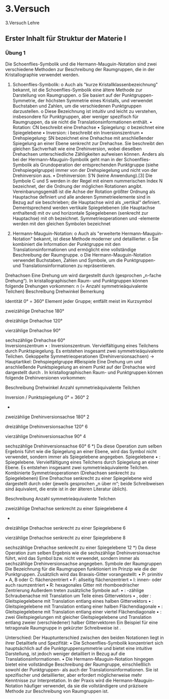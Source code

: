 # 3.Versuch
3.Versuch Lehre

## Erster Inhalt für Struktur der Materie I
### Übung 1


Die Schoenflies-Symbolik und die Hermann-Mauguin-Notation sind zwei verschiedene Methoden zur Beschreibung der Raumgruppen, die in der Kristallographie verwendet werden.
1.	Schoenflies-Symbolik:
o	Auch als "kurze Kristallklassenbezeichnung" bekannt, ist die Schoenflies-Symbolik eine ältere Methode zur Darstellung von Raumgruppen.
o	Sie basiert auf der Punktgruppen-Symmetrie, der höchsten Symmetrie eines Kristalls, und verwendet Buchstaben und Zahlen, um die verschiedenen Punktgruppen darzustellen.
o	Diese Bezeichnung ist intuitiv und leicht zu verstehen, insbesondere für Punktgruppen, aber weniger spezifisch für Raumgruppen, da sie nicht die Translationsinformationen enthält.
•	Rotation: CN beschreibt eine Drehachse
•	Spiegelung: σ bezeichnet eine Spiegelebene
•	Inversion: i beschreibt ein Inversionszentrum
•	Drehspiegelung: SN bezeichnet eine Drehachse mit anschließender Spiegelung an einer Ebene senkrecht zur Drehachse. Sie beschreibt den gleichen Sachverhalt wie eine Drehinversion, wobei dieselben Drehachsen unterschiedliche Zähligkeiten aufweisen können. Anders als bei der Hermann-Mauguin-Symbolik geht man in der Schoenflies-Symbolik als Grundoperation der entsprechenden Punktgruppe (siehe Drehspiegelgruppe) immer von der Drehspiegelung und nicht von der Drehinversion aus.
•	Drehinversion: S’N (keine Anwendung).[3]
Die Symbole C und S werden in der Regel mit einem nummerischen Index N bezeichnet, der die Ordnung der möglichen Rotationen angibt. 
Vereinbarungsgemäß ist die Achse der Rotation größter Ordnung als Hauptachse definiert und alle anderen Symmetrieelemente sind in Bezug auf sie beschrieben; die Hauptachse wird als „vertikal“ definiert. Dementsprechend werden vertikale Spiegelebenen (die Hauptachse enthaltend) mit σv und horizontale Spiegelebenen (senkrecht zur Hauptachse) mit σh bezeichnet. 
Symmetrieoperationen und -elemente werden mit den gleichen Symbolen bezeichnet

2.	Hermann-Mauguin-Notation:
o	Auch als "erweiterte Hermann-Mauguin-Notation" bekannt, ist diese Methode moderner und detaillierter.
o	Sie kombiniert die Information der Punktgruppe mit den Translationsinformationen und ermöglicht eine vollständige Beschreibung der Raumgruppe.
o	Die Hermann-Mauguin-Notation verwendet Buchstaben, Zahlen und Symbole, um die Punktgruppen- und Translationsinformationen zu repräsentieren.

Drehachsen
Eine Drehung um  wird dargestellt durch  (gesprochen „n-fache Drehung“).
In kristallographischen Raum- und Punktgruppen können folgende Drehungen vorkommen: 
n (= Anzahl
symmetrieäquivalente Teilchen) 	Beschreibung 	Drehwinkel 	Bemerkung 
 
Identität 	0° = 360° 	Element jeder Gruppe;
entfällt meist im Kurzsymbol 
 
zweizählige
Drehachse 	180° 	
 
dreizählige
Drehachse 	120° 	
 
vierzählige
Drehachse 	90° 	
 
sechszählige
Drehachse 	60° 	
Inversionszentrum
•	 : Inversionszentrum. Vervielfältigung eines Teilchens durch Punktspiegelung. Es entstehen insgesamt zwei symmetrieäquivalente Teilchen.
Gekoppelte Symmetrieoperationen (Drehinversionsachsen)
→ Hauptartikel: Drehspiegelgruppe #Beispiele
Eine Drehung um  und anschließende Punktspiegelung an einem Punkt auf der Drehachse wird dargestellt durch  . 
In kristallographischen Raum- und Punktgruppen können folgende Drehinversionen vorkommen: 
 
Beschreibung 	Drehwinkel 	Anzahl
symmetrieäquivalente Teilchen 
 
Inversion / Punktspiegelung 	0° = 360° 	2 
 
 * 
zweizählige
Drehinversionsachse 	180° 	2 
 
dreizählige
Drehinversionsachse 	120° 	6 
 
vierzählige
Drehinversionsachse 	90° 	4 
 
sechszählige
Drehinversionsachse 	60° 	6 
 *) Da diese Operation zum selben Ergebnis führt wie die Spiegelung an einer Ebene, wird das Symbol  nicht verwendet, sondern immer als Spiegelebene  angegeben. 
Spiegelebene
•	 : Spiegelebene. Vervielfältigung eines Teilchens durch Spiegelung an einer Ebene. Es entstehen insgesamt zwei symmetrieäquivalente Teilchen.
Kombinierte Symmetrieoperationen (Drehachsen senkrecht zu Spiegelebenen)
Eine Drehachse senkrecht zu einer Spiegelebene  wird dargestellt durch  oder  (jeweils gesprochen „n über m“; beide Schreibweisen sind äquivalent, die erste ist in der älteren Literatur üblich). 
 
Beschreibung 	Anzahl
symmetrieäquivalente Teilchen 
 
zweizählige Drehachse
senkrecht zu einer Spiegelebene 	4 
 
 * 
dreizählige Drehachse
senkrecht zu einer Spiegelebene 	6 
 
vierzählige Drehachse
senkrecht zu einer Spiegelebene 	8 
 
sechszählige Drehachse
senkrecht zu einer Spiegelebene 	12 
 *) Da diese Operation zum selben Ergebnis wie die sechszählige Drehinversionsachse führt, wird das Symbol  bzw.  nicht verwendet, sondern immer als sechszählige Drehinversionsachse  angegeben. 
Symbole der Raumgruppen
Die Bezeichnung für die Raumgruppen funktioniert im Prinzip wie die der Punktgruppen. 
Zusätzlich wird das Bravais-Gitter vorangestellt: 
•	P: primitiv
•	A, B oder C: flächenzentriert
•	F: allseitig flächenzentriert
•	I: innen- oder auch raumzentriert
•	R: hexagonales Gitter mit rhomboedrischer Zentrierung
Außerdem treten zusätzliche Symbole auf: 
•	 :  -zählige Schraubenachse mit Translation um  Teile eines Gittervektors
•	 ,  oder  : Gleitspiegelebene mit Translation entlang eines halben Gittervektors
•	 : Gleitspiegelebene mit Translation entlang einer halben Flächendiagonale
•	 : Gleitspiegelebene mit Translation entlang einer viertel Flächendiagonale
•	 : zwei Gleitspiegelungen mit gleicher Gleitspiegelebene und Translation entlang zweier (verschiedener) halber Gittervektoren
Ein Beispiel für eine tetragonale Raumgruppe in gekürzter Schreibweise ist  . 


Unterschied:
Der Hauptunterschied zwischen den beiden Notationen liegt in ihrer Detailtiefe und Spezifität:
•	Die Schoenflies-Symbolik konzentriert sich hauptsächlich auf die Punktgruppensymmetrie und bietet eine intuitive Darstellung, ist jedoch weniger detailliert in Bezug auf die Translationsinformationen.
•	Die Hermann-Mauguin-Notation hingegen bietet eine vollständige Beschreibung der Raumgruppe, einschließlich sowohl der Punktgruppen- als auch der Translationsinformationen. Sie ist spezifischer und detaillierter, aber erfordert möglicherweise mehr Kenntnisse zur Interpretation.
In der Praxis wird die Hermann-Mauguin-Notation häufiger verwendet, da sie die vollständigere und präzisere Methode zur Beschreibung von Raumgruppen ist.

